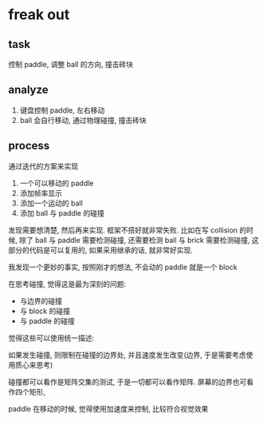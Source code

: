 # freak out

## task

控制 paddle, 调整 ball 的方向, 撞击砖块

## analyze

1. 键盘控制 paddle, 左右移动
2. ball 会自行移动, 通过物理碰撞, 撞击砖块

## process

通过迭代的方案来实现

1. 一个可以移动的 paddle
2. 添加帧率显示
3. 添加一个运动的 ball
4. 添加 ball 与 paddle 的碰撞

发现需要想清楚, 然后再来实现. 框架不搭好就非常失败. 比如在写 collision 的时候,
除了 ball 与 paddle 需要检测碰撞, 还需要检测 ball 与 brick 需要检测碰撞,
这部分的代码是可以复用的, 如果采用继承的话, 就非常好实现.

我发现一个更妙的事实, 按照刚才的想法, 不会动的 paddle 就是一个 block

在思考碰撞, 觉得这是最为深刻的问题:

- 与边界的碰撞
- 与 block 的碰撞
- 与 paddle 的碰撞

觉得这些可以使用统一描述:

如果发生碰撞, 则限制在碰撞的边界处, 并且速度发生改变(边界, 于是需要考虑使用质心来思考)

碰撞都可以看作是矩阵交集的测试, 于是一切都可以看作矩阵. 屏幕的边界也可看作四个矩形,

paddle 在移动的时候, 觉得使用加速度来控制, 比较符合视觉效果


